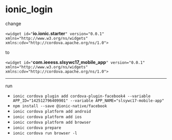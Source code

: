 # ionic_login

change 

`<widget id="`**io.ionic.starter**`" version="0.0.1" xmlns="http://www.w3.org/ns/widgets" xmlns:cdv="http://cordova.apache.org/ns/1.0">`

to

`<widget id="`**com.ieeess.slsywc17_mobile_app**`" version="0.0.1" xmlns="http://www.w3.org/ns/widgets" xmlns:cdv="http://cordova.apache.org/ns/1.0">`

---
run 

* `ionic cordova plugin add cordova-plugin-facebook4 --variable APP_ID="142512796409901" --variable APP_NAME="slsywc17-mobile-app"`
* `npm install --save @ionic-native/facebook`
* `ionic cordova platform add android`
* `ionic cordova platform add ios`
* `ionic cordova platform add browser`
* `ionic cordova prepare`
* `ionic cordova run browser -l`
